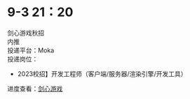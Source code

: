 # 9-3 21：20
剑心游戏秋招  
内推  
投递平台：Moka  
投递岗位：
+ 2023校招】开发工程师（客户端/服务器/渲染引擎/开发工具）

进度查看：[剑心游戏](https://app.mokahr.com/campus-recruitment/ijianxin/6390#/candidateHome/applications)